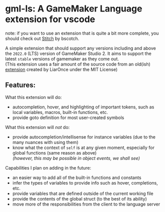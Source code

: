 # gml-ls: A GameMaker Language extension for vscode

note: if you want to use an extension that is quite a bit more complete, you should check out [Stitch](https://github.com/bscotch/stitch) by bscotch.

A simple extension that should support any versions including and above the `2022.0` (LTS) version of GameMaker Studio 2. It aims to support the latest `stable` versions of gamemaker as they come out.
<br>(This extension uses a fair amount of the source code from an old(ish) [extension](https://github.com/gml-support/gml-support) created by LiarOnce under the MIT License)

## Features:

What this extension will do:
- autocompletion, hover, and highlighting of important tokens, such as local variables, macros, built-in functions, etc.
- provide goto definition for most user-created symbols

What this extension will *not* do:
- provide autocompletion/intellisense for instance variables (due to the many nuances with using them)
- know what the context of `self` is at any given moment, especially for global functions (same reason as above)
  <br>*(however, this may be possible in object events, we shall see)*

Capabilities I plan on adding in the future:
- an easier way to add all of the built-in functions and constants
- infer the types of variables to provide info such as hover, completions, etc.
- provide variables that are defined outside of the current working file
- provide the contents of the global struct (to the best of its ability)
- move more of the responsibilities from the client to the language server
